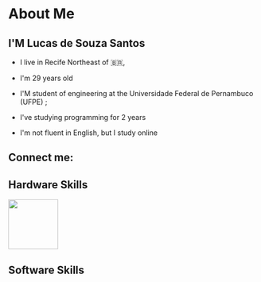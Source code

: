 # About Me

## I'M Lucas de Souza Santos

* I live in Recife  Northeast of :brazil:,

* I'm 29 years old

* I'M student of engineering at the Universidade Federal de Pernambuco (UFPE) ;

* I've studying programming for 2 years

* I'm not fluent in English, but I study online

## Connect me:

## Hardware Skills

<img width="100" height="100" align="center" src="https://cdn.jsdelivr.net/gh/devicons/devicon/icons/java/java-original-wordmark.svg">

## Software Skills

